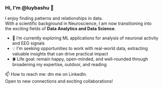 ### Hi, I'm @luybashu 👋

I enjoy finding patterns and relationships in data.<br>
With a scientific background in Neuroscience, I am now transitioning into the exciting fields of **Data Analytics and Data Science**.

- 🔬 I’m currently exploring ML applications for analysis of neuronal activity and EEG signals 
- 💡 I'm seeking opportunities to work with real-world data, extracting valuable insights that can drive practical impact
- :four_leaf_clover: Life goal: remain happy, open-minded, and well-rounded through broadening my expertise, outdoor, and reading

📫 How to reach me: dm me on LinkedIn.<br>
Open to new connections and exciting collaborations!
